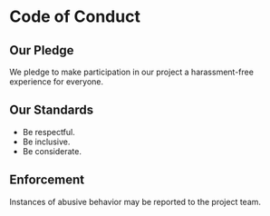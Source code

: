 # Code of Conduct

## Our Pledge
We pledge to make participation in our project a harassment-free experience for everyone.

## Our Standards
- Be respectful.
- Be inclusive.
- Be considerate.

## Enforcement
Instances of abusive behavior may be reported to the project team.